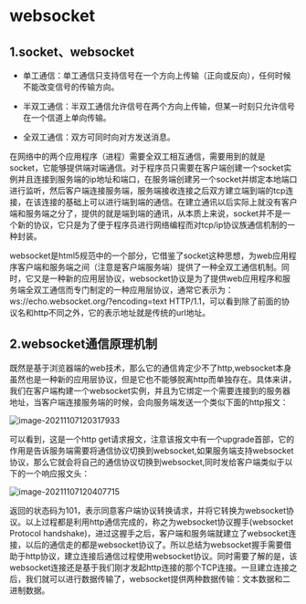 # websocket

## 1.socket、websocket

- 单工通信：单工通信只支持信号在一个方向上传输（正向或反向），任何时候不能改变信号的传输方向。

- 半双工通信：半双工通信允许信号在两个方向上传输，但某一时刻只允许信号在一个信道上单向传输。

- 全双工通信：双方可同时向对方发送消息。

在网络中的两个应用程序（进程）需要全双工相互通信，需要用到的就是socket，它能够提供端对端通信。对于程序员只需要在客户端创建一个socket实例并且连接到服务端的ip地址和端口，在服务端创建另一个socket并绑定本地端口进行监听，然后客户端连接服务端，服务端接收连接之后双方建立端到端的tcp连接，在该连接的基础上可以进行端到端的通信。在建立通讯以后实际上就没有客户端和服务端之分了，提供的就是端到端的通讯，从本质上来说，socket并不是一个新的协议，它只是为了便于程序员进行网络编程而对tcp/ip协议族通信机制的一种封装。

websocket是html5规范中的一个部分，它借鉴了socket这种思想，为web应用程序客户端和服务端之间（注意是客户端服务端）提供了一种全双工通信机制。同时，它又是一种新的应用层协议，websocket协议是为了提供web应用程序和服务端全双工通信而专门制定的一种应用层协议，通常它表示为：ws://echo.websocket.org/?encoding=text HTTP/1.1，可以看到除了前面的协议名和http不同之外，它的表示地址就是传统的url地址。

## 2.websocket通信原理机制

既然是基于浏览器端的web技术，那么它的通信肯定少不了http,websocket本身虽然也是一种新的应用层协议，但是它也不能够脱离http而单独存在。具体来讲，我们在客户端构建一个websocket实例，并且为它绑定一个需要连接到的服务器地址，当客户端连接服务端的时候，会向服务端发送一个类似下面的http报文：

![image-20211107120317933](C:\Users\86155\AppData\Roaming\Typora\typora-user-images\image-20211107120317933.png)

可以看到，这是一个http  get请求报文，注意该报文中有一个upgrade首部，它的作用是告诉服务端需要将通信协议切换到websocket,如果服务端支持websocket协议，那么它就会将自己的通信协议切换到websocket,同时发给客户端类似于以下的一个响应报文头：

![image-20211107120407715](C:\Users\86155\AppData\Roaming\Typora\typora-user-images\image-20211107120407715.png)

返回的状态码为101，表示同意客户端协议转换请求，并将它转换为websocket协议。以上过程都是利用http通信完成的，称之为websocket协议握手(websocket Protocol handshake)，进过这握手之后，客户端和服务端就建立了websocket连接，以后的通信走的都是websocket协议了。所以总结为websocket握手需要借助于http协议，建立连接后通信过程使用websocket协议。同时需要了解的是，该websocket连接还是基于我们刚才发起http连接的那个TCP连接。一旦建立连接之后，我们就可以进行数据传输了，websocket提供两种数据传输：文本数据和二进制数据。



